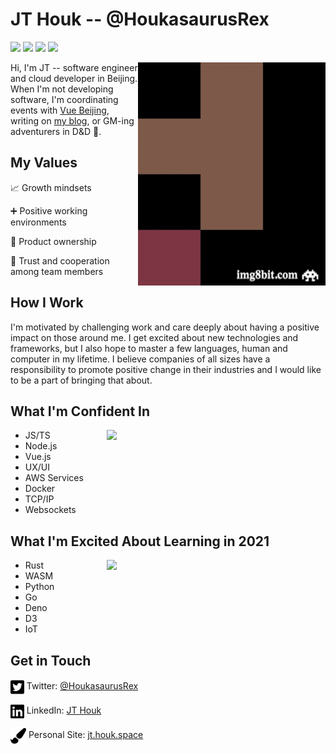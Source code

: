 # JT Houk -- @HoukasaurusRex

[![](https://img.shields.io/badge/JavaScript-875%20commits-yellow.svg)](https://sourcerer.io/houkasaurusrex)
[![](https://img.shields.io/badge/TypeScript-34%20commits-blue.svg)](https://sourcerer.io/houkasaurusrex)
[![](https://img.shields.io/badge/Python-22%20commits-green.svg)](https://sourcerer.io/houkasaurusrex)
[![](https://img.shields.io/badge/Shell-121%20commits-grey.svg)](https://sourcerer.io/houkasaurusrex)

<img src="https://raw.githubusercontent.com/HoukasaurusRex/HoukasaurusRex/master/assets/8bitme.gif" alt="" align="right" width="300px">

Hi, I'm JT -- software engineer and cloud developer in Beijing. When I'm not developing software, I'm coordinating events with [Vue Beijing](https://twitter.com/beijing_vue), writing on [my blog](https://jt.houk.space), or GM-ing adventurers in D&D 🐲.

## My Values

📈 Growth mindsets

➕ Positive working environments

👏 Product ownership

🤝 Trust and cooperation among team members

## How I Work

I'm motivated by challenging work and care deeply about having a positive impact on those around me. I get excited about new technologies and frameworks, but I also hope to master a few languages, human and computer in my lifetime. I believe companies of all sizes have a responsibility to promote positive change in their industries and I would like to be a part of bringing that about.

## What I'm Confident In

<a href="https://wakatime.com/@HoukasaurusRex" target="_blank">
  <img src="https://github-readme-stats.vercel.app/api/top-langs/?username=HoukasaurusRex&layout=compact&theme=radical" align="right" width="350">
</a>

* JS/TS
* Node.js
* Vue.js
* UX/UI
* AWS Services
* Docker
* TCP/IP
* Websockets

## What I'm Excited About Learning in 2021

<a href="https://wakatime.com/@HoukasaurusRex" target="_blank">
  <img src="https://github-readme-stats.vercel.app/api/wakatime?username=HoukasaurusRex&theme=radical" align="right" width="350">
</a>

* Rust
* WASM
* Python
* Go
* Deno
* D3
* IoT

## Get in Touch

<img src="https://raw.githubusercontent.com/HoukasaurusRex/HoukasaurusRex/master/assets/twitter-square-brands.svg" alt="" height="25" align="center"> Twitter: [@HoukasaurusRex](https://twitter.com/HoukasaurusRex)

<img src="https://raw.githubusercontent.com/HoukasaurusRex/HoukasaurusRex/master/assets/linkedin-brands.svg" alt="" height="25" align="center">  LinkedIn: [JT Houk](https://www.linkedin.com/in/jt-houk/)

<img src="https://raw.githubusercontent.com/HoukasaurusRex/HoukasaurusRex/master/assets/paint-brush-solid.svg" alt="" height="25" align="center">  Personal Site: [jt.houk.space](https://jt.houk.space/about/)


<!-- <img src="https://github-readme-stats.vercel.app/api?username=HoukasaurusRex&show_icons=true&theme=radical" width="55%"> -->